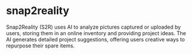 # snap2reality
Snap2Reality (S2R) uses AI to analyze pictures captured or uploaded by users, storing them in an online inventory and providing project ideas. The AI generates detailed project suggestions, offering users creative ways to repurpose their spare items.
